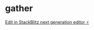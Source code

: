 # gather

[Edit in StackBlitz next generation editor ⚡️](https://stackblitz.com/~/github.com/nirmitsaini/gather)